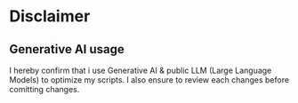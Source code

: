 # Disclaimer

## Generative AI usage

I hereby confirm that i use Generative AI & public LLM (Large Language Models) to optimize my scripts.
I also ensure to review each changes before comitting changes.
